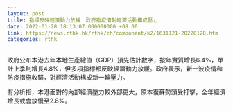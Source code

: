 ```yaml
---
layout: post
title: 指標反映經濟動力放緩　政府指疫情對經濟活動構成壓力
date: 2022-01-28 18:13:07.000000000 +08:00
link: https://news.rthk.hk/rthk/ch/component/k2/1631121-20220128.htm
categories: rthk
---
```


政府公布本港去年本地生產總值（GDP）預先估計數字，按年實質增長6.4%，單計上季則增長4.8%，但多項指標都反映經濟動力放緩。政府表示，新一波疫情和防疫措施收緊，對經濟活動構成新一輪壓力。

有分析指，本港面對的內部經濟壓力較外部更大，原本復蘇勢頭受打擊，全年經濟增長或會放慢至2.8%。

